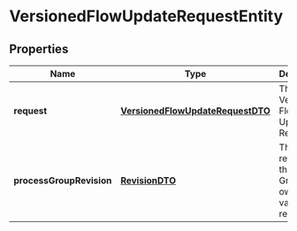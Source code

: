 
# VersionedFlowUpdateRequestEntity

## Properties
Name | Type | Description | Notes
------------ | ------------- | ------------- | -------------
**request** | [**VersionedFlowUpdateRequestDTO**](VersionedFlowUpdateRequestDTO.md) | The Versioned Flow Update Request |  [optional]
**processGroupRevision** | [**RevisionDTO**](RevisionDTO.md) | The revision for the Process Group that owns this variable registry. |  [optional]




